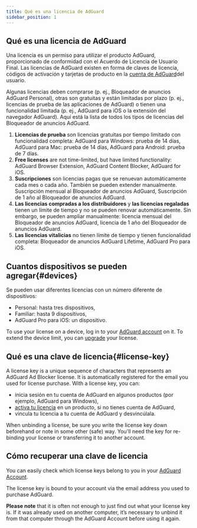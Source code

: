 ```yaml
---
title: Qué es una licencia de AdGuard
sidebar_position: 1
---
```


## Qué es una licencia de AdGuard

Una licencia es un permiso para utilizar el producto AdGuard, proporcionado de conformidad con el Acuerdo de Licencia de Usuario Final. Las licencias de AdGuard existen en forma de claves de licencia, códigos de activación y tarjetas de producto en la [cuenta de AdGuard](../../account/register)del usuario.

Algunas licencias deben comprarse (p. ej., Bloqueador de anuncios AdGuard Personal), otras son gratuitas y están limitadas por plazo (p. ej., licencias de prueba de las aplicaciones de AdGuard) o tienen una funcionalidad limitada (p. ej., AdGuard para iOS o la extensión del navegador AdGuard). Aquí está la lista de todos los tipos de licencias del Bloqueador de anuncios AdGuard.

1. **Licencias de prueba** son licencias gratuitas por tiempo limitado con funcionalidad completa: AdGuard para Windows: prueba de 14 días, AdGuard para Mac: prueba de 14 días, AdGuard para Android: prueba de 7 días.
2. **Free licenses** are not time-limited, but have limited functionality: AdGuard Browser Extension, AdGuard Content Blocker, AdGuard for iOS.
3. **Suscripciones** son licencias pagas que se renuevan automáticamente cada mes o cada año. También se pueden extender manualmente. Suscripción mensual al Bloqueador de anuncios AdGuard, Suscripción de 1 año al Bloqueador de anuncios AdGuard.
4. **Las licencias compradas a los distribuidores** y **las licencias regaladas** tienen un límite de tiempo y no se pueden renovar automáticamente. Sin embargo, se pueden ampliar manualmente: licencia mensual del Bloqueador de anuncios AdGuard, licencia de 1 año del Bloqueador de anuncios AdGuard.
5. **Las licencias vitalicias** no tienen límite de tiempo y tienen funcionalidad completa: Bloqueador de anuncios AdGuard Lifetime, AdGuard Pro para iOS.

## Cuantos dispositivos se pueden agregar{#devices}

Se pueden usar diferentes licencias con un número diferente de dispositivos:
* Personal: hasta tres dispositivos,
* Familiar: hasta 9 dispositivos,
* AdGuard Pro para iOS: un dispositivo.

To use your license on a device, log in to your [AdGuard account](../../account/features) on it. To extend the device limit, you can [upgrade](../activation#how-to-upgrade-a-license) your license.

## Qué es una clave de licencia{#license-key}

A license key is a unique sequence of characters that represents an AdGuard Ad Blocker license. It is automatically registered for the email you used for license purchase. With a license key, you can:
* inicia sesión en tu cuenta de AdGuard en algunos productos (por ejemplo, AdGuard para Windows),
* [activa tu licencia](../activation) en un producto, si no tienes cuenta de AdGuard,
* vincula tu licencia a tu cuenta de AdGuard y desvincúlala.

When unbinding a license, be sure you write the license key down beforehand or note in some other (safe) way. You'll need the key for re-binding your license or transferring it to another account.

## Cómo recuperar una clave de licencia

You can easily check which license keys belong to you in your [AdGuard Account](../../account/register).

The license key is bound to your account via the email address you used to purchase AdGuard.

**Please note** that it is often not enough to just find out what your license key is. If it was already used on another computer, it’s necessary to unbind it from that computer through the AdGuard Account before using it again.
